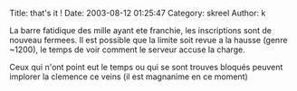 Title: that's it !
Date: 2003-08-12 01:25:47
Category: skreel
Author: k

La barre fatidique des mille ayant ete franchie, les inscriptions sont de nouveau fermees.
Il est possible que la limite soit revue a la hausse (genre ~1200), le temps de voir comment le serveur accuse la charge.

Ceux qui n'ont point eut le temps ou qui se sont trouves bloqués peuvent implorer la clemence ce veins (il est magnanime en ce moment)